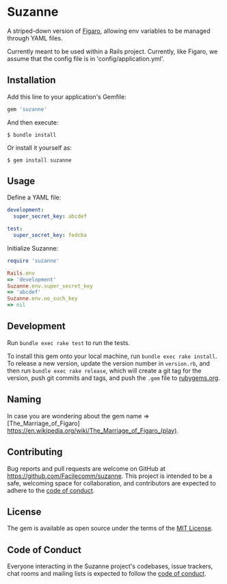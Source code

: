 # Suzanne

A striped-down version of [Figaro](https://github.com/laserlemon/figaro),
allowing env variables to be managed through YAML files.

Currently meant to be used within a Rails project. Currently, like Figaro,
we assume that the config file is in 'config/application.yml'.


## Installation

Add this line to your application's Gemfile:

```ruby
gem 'suzanne'
```

And then execute:

    $ bundle install

Or install it yourself as:

    $ gem install suzanne

## Usage

Define a YAML file:
```yaml
development:
  super_secret_key: abcdef

test:
  super_secret_key: fedcba
```

Initialize Suzanne:
```ruby
require 'suzanne'

Rails.env
=> 'development'
Suzanne.env.super_secret_key
=> 'abcdef'
Suzanne.env.no_such_key
=> nil
```
## Development

Run `bundle exec rake test` to run the tests.

To install this gem onto your local machine, run `bundle exec rake install`. To release a new version, update the version number in `version.rb`, and then run `bundle exec rake release`, which will create a git tag for the version, push git commits and tags, and push the `.gem` file to [rubygems.org](https://rubygems.org).

## Naming
In case you are wondering about the gem name => [The_Marriage_of_Figaro] https://en.wikipedia.org/wiki/The_Marriage_of_Figaro_(play).

## Contributing

Bug reports and pull requests are welcome on GitHub at https://github.com/Facilecomm/suzanne. This project is intended to be a safe, welcoming space for collaboration, and contributors are expected to adhere to the [code of conduct](https://github.com/[USERNAME]/suzanne/blob/master/CODE_OF_CONDUCT.md).


## License

The gem is available as open source under the terms of the [MIT License](https://opensource.org/licenses/MIT).

## Code of Conduct

Everyone interacting in the Suzanne project's codebases, issue trackers, chat rooms and mailing lists is expected to follow the [code of conduct](https://github.com/Facilecomm/suzanne/blob/master/CODE_OF_CONDUCT.md).
